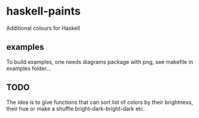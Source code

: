 # haskell-paints
Additional colours for Haskell

## examples
To build examples, one needs diagrams package with png, see makefile in examples folder...

## TODO

The idea is to give functions that can sort list of colors by their brightness, their hue or make a
shuffle bright-dark-bright-dark etc.

